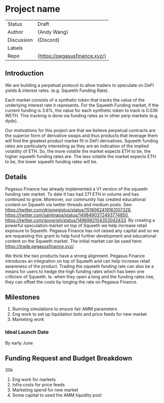 # Project name

|            |                               |
| ---------- | ----------------------------- |
| Status     | Draft                         |
| Author     | {Andy Wang}                   |
| Discussion | {Discord}                     |
| Labels     |                               |
| Repo       | {https://pegasusfinance.xyz/} |

## Introduction

We are building a perpetual protocol to allow traders to speculate on DeFI yields & interest rates. (e.g. Squeeth Funding Rate).

Each market consists of a synthetic token that tracks the value of the underlying interest rate it represents. For the Squeeth Funding market, if the current funding is 3.6%, the value for each synthetic token to track is 0.036 WETH. This tracking is done via funding rates as in other perp markets (e.g. dydx).

Our motivations for this project are that we believe perpetual contracts are the superior form of derivative swaps and thus products that leverage them will find the greatest product market fit in DeFi derivatives. Squeeth funding rates are particularly interesting as they are an indication of the implied volatility of ETH. So, the more volatile the market expects ETH to be, the higher squeeth funding rates are. The less volatile the market expects ETH to be, the lower squeeth funding rates will be.

## Details

Pegasus Finance has already implemented a V1 version of the squeeth funding rate market. To date it has had 271 ETH in volume and has continued to grow. Moreover, our community has created educational content on Squeeth via twitter threads and medium posts. See: https://twitter.com/drismegistus/status/1518062419163107328, https://twitter.com/saintnapa/status/1498490372493774850, https://twitter.com/googrish/status/1496982104353042433. By creating a powerful speculation market on top of Squeeth we help increase retail exposure to Squeeth. Pegasus Finance has not raised any capital and so we are requesting this grant to help fund further development and educational content on the Squeeth market. The initial market can be used here: https://trade.pegasusfinance.xyz/.

We think the two products have a strong alignment. Pegasus Finance introduces an integration on top of Squeeth and can help increase retail awareness of the product. Trading the squeeth funding rate can also be a means for users to hedge the high funding rates which has been one criticism of Squeeth. Ie. when they open a long and the funding rates rise, they can offset the costs by longing the rate on Pegasus Finance.

## Milestones

1. Running simulations to ensure fair AMM parameters
2. Eng work to set up liquidation bots and price feeds for new market
3. Marketing work

### Ideal Launch Date

By early June

## Funding Request and Budget Breakdown

30k

1. Eng work for markets
2. Infra costs for price feeds
3. Marketing spend for new market
4. Some capital to seed the AMM liquidity pool
